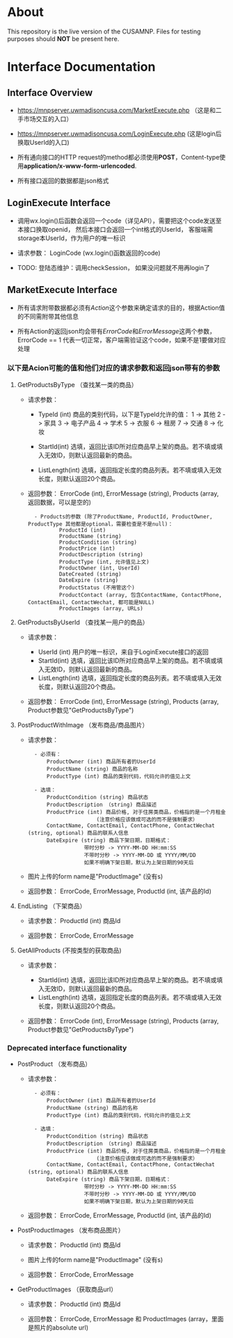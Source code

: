 # About

This repository is the live version of the CUSAMNP. Files for testing purposes should **NOT** be present here.

# Interface Documentation

## Interface Overview

* https://mnpserver.uwmadisoncusa.com/MarketExecute.php （这是和二手市场交互的入口）
* https://mnpserver.uwmadisoncusa.com/LoginExecute.php (这是login后换取UserId的入口)

* 所有通向接口的HTTP request的method都必须使用**POST**，Content-type使用**application/x-www-form-urlencoded**.
* 所有接口返回的数据都是json格式


## LoginExecute Interface

* 调用wx.login()后函数会返回一个code（详见API），需要把这个code发送至本接口换取openid，
    然后本接口会返回一个int格式的UserId， 客服端需storage本UserId，作为用户的唯一标识

* 请求参数： LoginCode (wx.login()函数返回的code)

* TODO: 登陆态维护：调用checkSession， 如果没问题就不用再login了



## MarketExecute Interface

* 所有请求附带数据都必须有*Action*这个参数来确定请求的目的，根据Action值的不同需附带其他信息

* 所有Action的返回json均会带有*ErrorCode*和*ErrorMessage*这两个参数，ErrorCode == 1 代表一切正常，客户端需验证这个code，如果不是1要做对应处理


### 以下是Acion可能的值和他们对应的请求参数和返回json带有的参数

1. GetProductsByType （查找某一类的商品）

    - 请求参数： 
        - TypeId (int) 商品的类别代码，以下是TypeId允许的值：
                1 -> 其他
                2 -> 家具
                3 -> 电子产品
                4 -> 学术
                5 -> 衣服
                6 -> 租房
                7 -> 交通
                8 -> 化妆
        
        - StartId(int) 选填，返回比该ID所对应商品早上架的商品。若不填或填入无效ID，则默认返回最新的商品。
        - ListLength(int) 选填，返回指定长度的商品列表。若不填或填入无效长度，则默认返回20个商品。

    - 返回参数： ErrorCode (int), ErrorMessage (string), Products (array, 返回数据，可以是空的)

            - Products的参数 (除了ProductName, ProductId, ProductOwner, ProductType 其他都是optional，需要检查是不是null)：
                    ProductId (int)
                    ProductName (string)
                    ProductCondition (string)
                    ProductPrice (int)
                    ProductDescription (string)
                    ProductType (int, 允许值见上文)
                    ProductOwner (int, UserId)
                    DateCreated (string)
                    DateExpire (string)
                    ProductStatus (不用管这个)
                    ProductContact (array, 包含ContactName, ContactPhone, ContactEmail, ContactWechat, 都可能是NULL)
                    ProductImages (array, URLs)

2. GetProductsByUserId （查找某一用户的商品）

    - 请求参数： 
        - UserId (int) 用户的唯一标识，来自于LoginExecute接口的返回
        - StartId(int) 选填，返回比该ID所对应商品早上架的商品。若不填或填入无效ID，则默认返回最新的商品。
        - ListLength(int) 选填，返回指定长度的商品列表。若不填或填入无效长度，则默认返回20个商品。

    - 返回参数： ErrorCode (int), ErrorMessage (string), Products (array, Product参数见"GetProductsByType")

3. PostProductWithImage （发布商品/商品图片）

    - 请求参数：

            - 必须有：
                ProductOwner (int) 商品所有者的UserId
                ProductName (string) 商品的名称
                ProductType (int) 商品的类别代码，代码允许的值见上文

            - 选填：
                ProductCondition (string) 商品状态
                ProductDescription （string) 商品描述
                ProductPrice (int) 商品价格, 对于住房类商品，价格指的是一个月租金
                                (注意价格应该做成可选的而不是强制要求）
                ContactName, ContactEmail, ContactPhone, ContactWechat (string, optional) 商品的联系人信息
                DateExpire (string) 商品下架日期，日期格式：
                            带时分秒 -> YYYY-MM-DD HH:mm:SS
                            不带时分秒 -> YYYY-MM-DD 或 YYYY/MM/DD
                            如果不明确下架日期，默认为上架日期的90天后

    - 图片上传的form name是"ProductImage" (没有s)

    - 返回参数： ErrorCode, ErrorMessage, ProductId (int, 该产品的Id)

4. EndListing （下架商品）

    - 请求参数： ProductId (int) 商品Id

    - 返回参数： ErrorCode, ErrorMessage

5. GetAllProducts (不按类型的获取商品)
    - 请求参数：
        - StartId(int) 选填，返回比该ID所对应商品早上架的商品。若不填或填入无效ID，则默认返回最新的商品。
        - ListLength(int) 选填，返回指定长度的商品列表。若不填或填入无效长度，则默认返回20个商品。
        
    - 返回参数： ErrorCode (int), ErrorMessage (string), Products (array, Product参数见"GetProductsByType")

### Deprecated interface functionality

* PostProduct （发布商品）

    - 请求参数：

            - 必须有：
                ProductOwner (int) 商品所有者的UserId
                ProductName (string) 商品的名称
                ProductType (int) 商品的类别代码，代码允许的值见上文

            - 选填：
                ProductCondition (string) 商品状态
                ProductDescription （string) 商品描述
                ProductPrice (int) 商品价格, 对于住房类商品，价格指的是一个月租金
                                (注意价格应该做成可选的而不是强制要求）
                ContactName, ContactEmail, ContactPhone, ContactWechat (string, optional) 商品的联系人信息
                DateExpire (string) 商品下架日期，日期格式：
                            带时分秒 -> YYYY-MM-DD HH:mm:SS
                            不带时分秒 -> YYYY-MM-DD 或 YYYY/MM/DD
                            如果不明确下架日期，默认为上架日期的90天后

    - 返回参数： ErrorCode, ErrorMessage, ProductId (int, 该产品的Id)

* PostProductImages （发布商品图片）

    - 请求参数： ProductId (int) 商品Id

    - 图片上传的form name是"ProductImage" (没有s)

    - 返回参数： ErrorCode, ErrorMessage

* GetProductImages （获取商品url）

    - 请求参数： ProductId (int) 商品Id

    - 返回参数： ErrorCode, ErrorMessage 和 ProductImages (array，里面是照片的absolute url)

